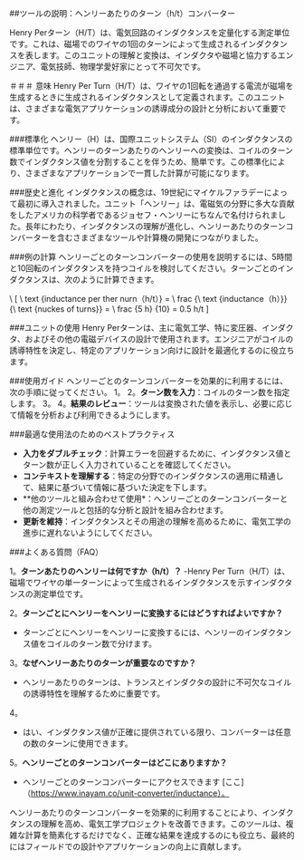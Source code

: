 ##ツールの説明：ヘンリーあたりのターン（h/t）コンバーター

Henry Perターン（H/T）は、電気回路のインダクタンスを定量化する測定単位です。これは、磁場でのワイヤの1回のターンによって生成されるインダクタンスを表します。このユニットの理解と変換は、インダクタや磁場と協力するエンジニア、電気技師、物理学愛好家にとって不可欠です。

＃＃＃ 意味
Henry Per Turn（H/T）は、ワイヤの1回転を通過する電流が磁場を生成するときに生成されるインダクタンスとして定義されます。このユニットは、さまざまな電気アプリケーションの誘導成分の設計と分析において重要です。

###標準化
ヘンリー（H）は、国際ユニットシステム（SI）のインダクタンスの標準単位です。ヘンリーのターンあたりのヘンリーへの変換は、コイルのターン数でインダクタンス値を分割することを伴うため、簡単です。この標準化により、さまざまなアプリケーションで一貫した計算が可能になります。

###歴史と進化
インダクタンスの概念は、19世紀にマイケルファラデーによって最初に導入されました。ユニット「ヘンリー」は、電磁気の分野に多大な貢献をしたアメリカの科学者であるジョセフ・ヘンリーにちなんで名付けられました。長年にわたり、インダクタンスの理解が進化し、ヘンリーあたりのターンコンバーターを含むさまざまなツールや計算機の開発につながりました。

###例の計算
ヘンリーごとのターンコンバーターの使用を説明するには、5時間と10回転のインダクタンスを持つコイルを検討してください。ターンごとのインダクタンスは、次のように計算できます。

\ [
\ text {inductance per ther nurn（h/t）} = \ frac {\ text {inductance（h）}} {\ text {nuckes of turns}} = \ frac {5 h} {10} = 0.5 h/t
\]

###ユニットの使用
Henry Perターンは、主に電気工学、特に変圧器、インダクタ、およびその他の電磁デバイスの設計で使用されます。エンジニアがコイルの誘導特性を決定し、特定のアプリケーション向けに設計を最適化するのに役立ちます。

###使用ガイド
ヘンリーごとのターンコンバーターを効果的に利用するには、次の手順に従ってください。
1。
2。**ターン数を入力**：コイルのターン数を指定します。
3。
4。**結果のレビュー**：ツールは変換された値を表示し、必要に応じて情報を分析および利用できるようにします。

###最適な使用法のためのベストプラクティス
-  **入力をダブルチェック**：計算エラーを回避するために、インダクタンス値とターン数が正しく入力されていることを確認してください。
-  **コンテキストを理解する**：特定の分野でのインダクタンスの適用に精通して、結果に基づいて情報に基づいた決定を下します。
-  **他のツールと組み合わせて使用​​*：ヘンリーごとのターンコンバーターと他の測定ツールと包括的な分析と設計を組み合わせます。
-  **更新を維持**：インダクタンスとその用途の理解を高めるために、電気工学の進歩に遅れないようにしてください。

###よくある質問（FAQ）

1。**ターンあたりのヘンリーは何ですか（h/t）？**
-Henry Per Turn（H/T）は、磁場でワイヤの単一ターンによって生成されるインダクタンスを示すインダクタンスの測定単位です。

2。**ターンごとにヘンリーをヘンリーに変換するにはどうすればよいですか？**
- ターンごとにヘンリーをヘンリーに変換するには、ヘンリーのインダクタンス値をコイルのターン数で分けます。

3。**なぜヘンリーあたりのターンが重要なのですか？**
- ヘンリーあたりのターンは、トランスとインダクタの設計に不可欠なコイルの誘導特性を理解するために重要です。

4。
- はい、インダクタンス値が正確に提供されている限り、コンバーターは任意の数のターンに使用できます。

5。**ヘンリーごとのターンコンバーターはどこにありますか？**
- ヘンリーごとのターンコンバーターにアクセスできます [ここ]（https://www.inayam.co/unit-converter/inductance）。

ヘンリーあたりのターンコンバーターを効果的に利用することにより、インダクタンスの理解を高め、電気工学プロジェクトを改善できます。このツールは、複雑な計算を簡素化するだけでなく、正確な結果を達成するのにも役立ち、最終的にはフィールドでの設計やアプリケーションの向上に貢献します。